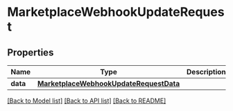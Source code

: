# MarketplaceWebhookUpdateRequest

## Properties
Name | Type | Description | Notes
------------ | ------------- | ------------- | -------------
**data** | [**MarketplaceWebhookUpdateRequestData**](MarketplaceWebhookUpdateRequestData.md) |  | 

[[Back to Model list]](../README.md#documentation-for-models) [[Back to API list]](../README.md#documentation-for-api-endpoints) [[Back to README]](../README.md)


